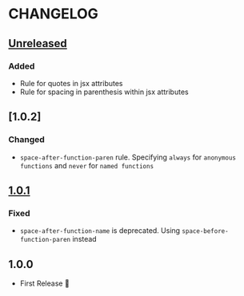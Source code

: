 # CHANGELOG

## [Unreleased]

### Added

* Rule for quotes in jsx attributes
* Rule for spacing in parenthesis within jsx attributes

## [1.0.2]
### Changed
* `space-after-function-paren` rule. Specifying `always` for `anonymous functions` and `never` for `named functions`

## [1.0.1]
### Fixed
* `space-after-function-name` is deprecated. Using `space-before-function-paren` instead

## 1.0.0
* First Release :tada:

[Unreleased]: https://github.com/hashlabs/eslint-config-hashdard/compare/1.0.1...HEAD
[1.0.1]: https://github.com/hashlabs/eslint-config-hashdard/compare/1.0.0...1.0.1

